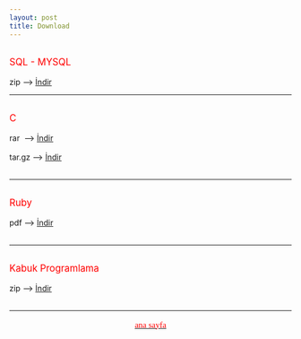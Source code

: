 ```yaml
---
layout: post
title: Download
---
```


<br>
<big><span style="color: red;">SQL - MYSQL</span></big>
<br>
<br>
zip --&gt;&nbsp;<a href="http://hotfile.com/dl/135987415/9938c55/kabuk_programlama_-_cehars.github.com.zip.html" target="_blank">İndir</a>

<br>

<hr>
<br>
<body>
<big><span style="color: red;">C </span></big>
<br>
<br>
rar&nbsp; --&gt; <a href="http://hotfile.com/dl/129480243/e3d5832/C_dili_-_%28cehars.github.com%29.rar.html" target="_blank">İndir</a>
<br>
<br>
tar.gz --&gt;&nbsp;<a href="http://hotfile.com/dl/129480582/30cc05d/C_dili_-_%28cehars.github.com%29.tar.gz.html" target="_blank">İndir</a>


<br>
<br> 	

<hr>
<br>
<big><span style="color: red;">Ruby</span></big>
<br>
<br>
pdf --&gt;&nbsp;<a href="http://www.dosya.tc/server5/sOQq2t/ruby-cehars.github.com.pdf.html" target="_blank">İndir</a>

<br>
<br>
<hr>

<br>
<big><span style="color: red;">Kabuk Programlama</span></big>
<br>
<br>
zip --&gt;&nbsp;<a href="http://hotfile.com/dl/135987415/9938c55/kabuk_programlama_-_cehars.github.com.zip.html" target="_blank">İndir</a>

<br>
<br>
<hr>


</body>


<a href="http://cehars.github.com/"><p align="center"><span  class="Apple-style-span" style="color: rgb(255, 0, 0); font-family: 'Comic Sans MS'; font-size: 15px; line-height: 22px; text-align: justify;" > ana sayfa </span></p></a>


